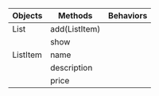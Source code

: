 |      Objects        |      Methods         | Behaviors             |
|---------------------|----------------------|-----------------------|
|List                 |add(ListItem)         |                       |
|                     |show                  |                       |
|ListItem             |name                  |                       |
|                     |description           |                       |
|                     |price                 |                       |